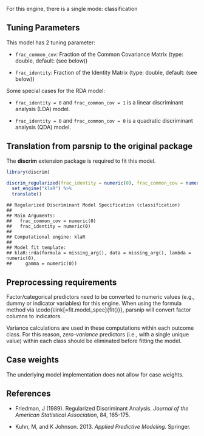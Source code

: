 


For this engine, there is a single mode: classification

## Tuning Parameters


This model has 2 tuning parameter:

- `frac_common_cov`: Fraction of the Common Covariance Matrix (type: double, default: (see below))

- `frac_identity`: Fraction of the Identity Matrix (type: double, default: (see below))

Some special cases for the RDA model: 

* `frac_identity = 0` and `frac_common_cov = 1` is a linear discriminant analysis (LDA) model. 

* `frac_identity = 0` and `frac_common_cov = 0` is a quadratic discriminant analysis (QDA) model. 



## Translation from parsnip to the original package

The **discrim** extension package is required to fit this model.


```r
library(discrim)

discrim_regularized(frac_identity = numeric(0), frac_common_cov = numeric(0)) %>% 
  set_engine("klaR") %>% 
  translate()
```

```
## Regularized Discriminant Model Specification (classification)
## 
## Main Arguments:
##   frac_common_cov = numeric(0)
##   frac_identity = numeric(0)
## 
## Computational engine: klaR 
## 
## Model fit template:
## klaR::rda(formula = missing_arg(), data = missing_arg(), lambda = numeric(0), 
##     gamma = numeric(0))
```

## Preprocessing requirements


Factor/categorical predictors need to be converted to numeric values (e.g., dummy or indicator variables) for this engine. When using the formula method via \\code{\\link[=fit.model_spec]{fit()}}, parsnip will convert factor columns to indicators.


Variance calculations are used in these computations within each outcome class. For this reason,  _zero-variance_ predictors (i.e., with a single unique value) within each class should be eliminated before fitting the model. 



## Case weights


The underlying model implementation does not allow for case weights. 

## References

 - Friedman, J (1989). Regularized Discriminant Analysis. _Journal of the American Statistical Association_, 84, 165-175.

 - Kuhn, M, and K Johnson. 2013. _Applied Predictive Modeling_. Springer.
